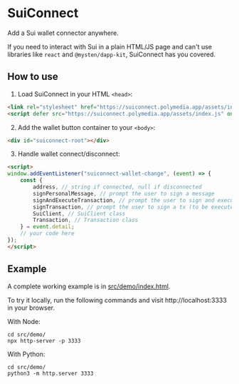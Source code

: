 # SuiConnect

Add a Sui wallet connector anywhere.

If you need to interact with Sui in a plain HTML/JS page and can't use libraries like `react` and `@mysten/dapp-kit`, SuiConnect has you covered.

## How to use

1. Load SuiConnect in your HTML `<head>`:
```html
<link rel="stylesheet" href="https://suiconnect.polymedia.app/assets/index.css">
<script defer src="https://suiconnect.polymedia.app/assets/index.js" onload="window.suiconnectInit()"></script>
```

2. Add the wallet button container to your `<body>`:
```html
<div id="suiconnect-root"></div>
```

3. Handle wallet connect/disconnect:
```html
<script>
window.addEventListener("suiconnect-wallet-change", (event) => {
    const {
        address, // string if connected, null if disconnected
        signPersonalMessage, // prompt the user to sign a message
        signAndExecuteTransaction, // prompt the user to sign and execute a tx
        signTransaction, // prompt the user to sign a tx (to be executed with SuiClient)
        SuiClient, // SuiClient class
        Transaction, // Transaction class
    } = event.detail;
    // your code here
});
</script>
```

## Example

A complete working example is in [src/demo/index.html](./src/demo/index.html).

To try it locally, run the following commands and visit http://localhost:3333 in your browser.

With Node:
```
cd src/demo/
npx http-server -p 3333
```

With Python:
```
cd src/demo/
python3 -m http.server 3333
```
